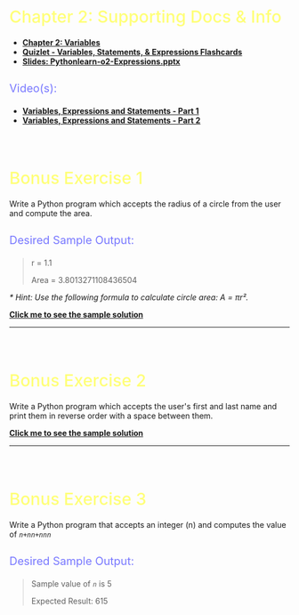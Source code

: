 <style>
.heading1 {
    color: #ffff78;
    font-weight:500;
    font-size: 30px;
}
.heading3 {
    color: #7878ff;
    font-weight:400;
    font-size: 20px;
}
.space {
   padding-top: 35px;
}
</style>

<h1 class="heading1 space">
    Chapter 2: Supporting Docs & Info
</h1>

- **[Chapter 2: Variables](https://www.py4e.com/html3/02-variables)**
- **[Quizlet - Variables, Statements, & Expressions Flashcards](https://quizlet.com/553945914/py4e-chapter-2-variables-statements-expressions-flash-cards/?x=1qqt)**
- **[Slides: Pythonlearn-o2-Expressions.pptx](https://github.com/Code-VU/02_3-pay-calculator-EnhanceLivesEveryDay/blob/main/bonus-exercises/Pythonlearn-02-Expressions.pptx)**

<h3 class="heading3">
    Video(s):
</h3>

- **[Variables, Expressions and Statements - Part 1](https://www.youtube.com/watch?v=7KHdV6FSpo8)**
- **[Variables, Expressions and Statements - Part 2](https://www.youtube.com/watch?v=kefrGMAglGs)**



<h1 class="heading1 space">
    Bonus Exercise 1
</h1>

Write a Python program which accepts the radius of a circle from the user and compute the area.

<h3 class="heading3">
    Desired Sample Output:
</h3>

> r = 1.1
>
> Area = 3.8013271108436504

   _* Hint: Use the following formula to calculate circle area: A = πr²._

**[Click me to see the sample solution](https://www.w3resource.com/python-exercises/python-basic-exercise-4.php)**

---

<h1 class="heading1 space">
    Bonus Exercise 2
</h1>
Write a Python program which accepts the user's first and last name and print them in reverse order with a space between them.

**[Click me to see the sample solution](https://www.w3resource.com/python-exercises/python-basic-exercise-5.php)**

---

<h1 class="heading1 space">
    Bonus Exercise 3
</h1>

Write a Python program that accepts an integer (n) and computes the value of _`n+nn+nnn`_
<h3 class="heading3">
    Desired Sample Output:
</h3>

> Sample value of _`n`_ is 5
> 
> Expected Result: 615
